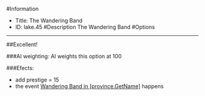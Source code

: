 #Information
 - Title: The Wandering Band
 - ID: lake.45
#Description
The Wandering Band
#Options

___
##Excellent!

###AI weighting:
AI weights this option at 100


###Efects:<ul><li>add prestige = 15</li><li>the event [Wandering Band in [province.GetName]](../events/wandering_band_in_province_getname.md) happens</li></ul>
